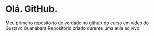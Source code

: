 # Olá. GitHub.
 Meu primeiro repositorio de verdade no github do curso em video do Gustavo Guanabara
 Repositório criado durante uma aula ao vivo.